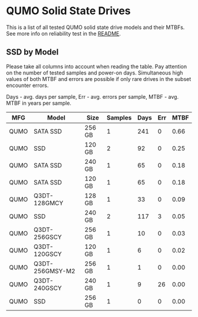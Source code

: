 QUMO Solid State Drives
=======================

This is a list of all tested QUMO solid state drive models and their MTBFs. See
more info on reliability test in the [README](https://github.com/linuxhw/SMART).

SSD by Model
------------

Please take all columns into account when reading the table. Pay attention on the
number of tested samples and power-on days. Simultaneous high values of both MTBF
and errors are possible if only rare drives in the subset encounter errors.

Days - avg. days per sample,
Err  - avg. errors per sample,
MTBF - avg. MTBF in years per sample.

| MFG       | Model              | Size   | Samples | Days  | Err   | MTBF |
|-----------|--------------------|--------|---------|-------|-------|------|
| QUMO      | SATA SSD           | 256 GB | 1       | 241   | 0     | 0.66   |
| QUMO      | SSD                | 120 GB | 2       | 92    | 0     | 0.25   |
| QUMO      | SATA SSD           | 240 GB | 1       | 65    | 0     | 0.18   |
| QUMO      | SATA SSD           | 120 GB | 1       | 65    | 0     | 0.18   |
| QUMO      | Q3DT-128GMCY       | 128 GB | 1       | 33    | 0     | 0.09   |
| QUMO      | SSD                | 240 GB | 2       | 117   | 3     | 0.05   |
| QUMO      | Q3DT-256GSCY       | 256 GB | 1       | 10    | 0     | 0.03   |
| QUMO      | Q3DT-120GSCY       | 120 GB | 1       | 6     | 0     | 0.02   |
| QUMO      | Q3DT-256GMSY-M2    | 256 GB | 1       | 1     | 0     | 0.00   |
| QUMO      | Q3DT-240GSCY       | 240 GB | 1       | 9     | 26    | 0.00   |
| QUMO      | SSD                | 256 GB | 1       | 0     | 0     | 0.00   |
